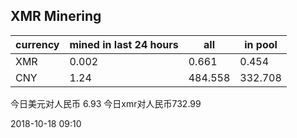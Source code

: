 ## XMR Minering

|currency|mined in last 24 hours|all|in pool|
|---|---|---|---|
|XMR|0.002|0.661|0.454|
|CNY|1.24|484.558|332.708|

今日美元对人民币 6.93	今日xmr对人民币732.99


2018-10-18 09:10